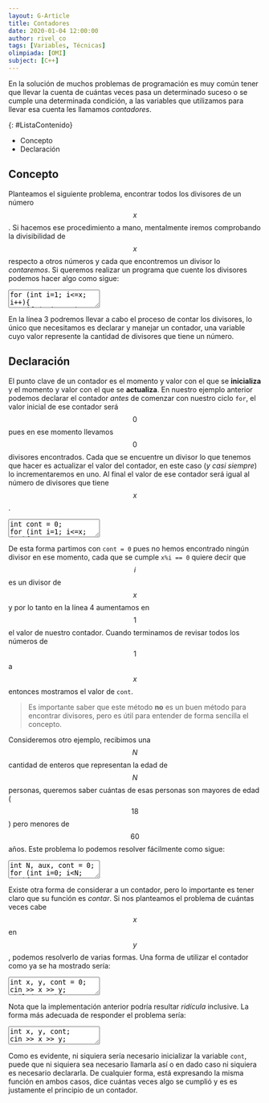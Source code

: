 ```yaml
---
layout: G-Article
title: Contadores
date: 2020-01-04 12:00:00
author: rivel_co
tags: [Variables, Técnicas]
olimpiada: [OMI]
subject: [C++]
---
```


En la solución de muchos problemas de programación es muy común tener que llevar la cuenta de cuántas veces pasa un determinado suceso o se cumple una determinada condición, a las variables que utilizamos para llevar esa cuenta les llamamos *contadores*.

{: #ListaContenido}
- Concepto
- Declaración

## Concepto

Planteamos el siguiente problema, encontrar todos los divisores de un número $$x$$. Si hacemos ese procedimiento a mano, mentalmente iremos comprobando la divisibilidad de $$x$$ respecto a otros números y cada que encontremos un divisor lo *contaremos*. Si queremos realizar un programa que cuente los divisores podemos hacer algo como sigue:

<textarea class="cpp">for (int i=1; i<=x; i++){
    if (x%i == 0) // Si i divide a x ...
        // Contamos un nuevo divisor encontrado
}</textarea>

En la línea 3 podremos llevar a cabo el proceso de contar los divisores, lo único que necesitamos es declarar y manejar un contador, una variable cuyo valor represente la cantidad de divisores que tiene un número.

## Declaración

El punto clave de un contador es el momento y valor con el que se **inicializa** y el momento y valor con el que se **actualiza**. En nuestro ejemplo anterior podemos declarar el contador *antes* de comenzar con nuestro ciclo `for`, el valor inicial de ese contador será $$0$$ pues en ese momento llevamos $$0$$ divisores encontrados. Cada que se encuentre un divisor lo que tenemos que hacer es actualizar el valor del contador, en este caso (*y casi siempre*) lo incrementaremos en uno. Al final el valor de ese contador será igual al número de divisores que tiene $$x$$.

<textarea class="cpp">int cont = 0;
for (int i=1; i<=x; i++){
    if (x%i == 0)
        cont++;
}
cout << cont;</textarea>

De esta forma partimos con `cont = 0` pues no hemos encontrado ningún divisor en ese momento, cada que se cumple `x%i == 0` quiere decir que $$i$$ es un divisor de $$x$$ y por lo tanto en la línea 4 aumentamos en $$1$$ el valor de nuestro contador. Cuando terminamos de revisar todos los números de $$1$$ a $$x$$ entonces mostramos el valor de `cont`.

> Es importante saber que este método **no** es un buen método para encontrar divisores, pero es útil para entender de forma sencilla el concepto.

Consideremos otro ejemplo, recibimos una $$N$$ cantidad de enteros que representan la edad de $$N$$ personas, queremos saber cuántas de esas personas son mayores de edad ($$18$$) pero menores de $$60$$ años. Este problema lo podemos resolver fácilmente como sigue:

<textarea class="cpp">int N, aux, cont = 0;
for (int i=0; i<N; i++){
    cin >> aux;
    if (aux > 17 && aux < 60) cont++;
}
cout << cont;</textarea>

Existe otra forma de considerar a un contador, pero lo importante es tener claro que su función es *contar*. Si nos planteamos el problema de cuántas veces cabe $$x$$ en $$y$$, podemos resolverlo de varias formas. Una forma de utilizar el contador como ya se ha mostrado sería:

<textarea class="cpp">int x, y, cont = 0;
cin >> x >> y;
while(y > 0){
    y -= x;
    cont++;
}
cout << cont;</textarea>

Nota que la implementación anterior podría resultar *ridícula* inclusive. La forma más adecuada de responder el problema sería:

<textarea class="cpp">int x, y, cont;
cin >> x >> y;
cont = y/x;
cout << cont;</textarea>

Como es evidente, ni siquiera sería necesario inicializar la variable `cont`, puede que ni siquiera sea necesario llamarla así o en dado caso ni siquiera es necesario declararla. De cualquier forma, está expresando la misma función en ambos casos, dice cuántas veces algo se cumplió y es es justamente el principio de un contador.